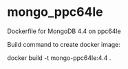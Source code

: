 # mongo_ppc64le
Dockerfile for MongoDB 4.4 on ppc64le

Build command to create docker image:

docker build -t mongo-ppc64le:4.4 .
